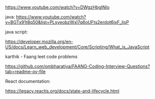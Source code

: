 

https://www.youtube.com/watch?v=DWgzHbglNIo


java:
https://www.youtube.com/watch?v=BGTx91t8q50&list=PLsyeobzWxl7q6oUFts2erdot6jxF_lisP


java script:

https://developer.mozilla.org/en-US/docs/Learn_web_development/Core/Scripting/What_is_JavaScript

karthik - Faang leet code problems

https://github.com/ombharatiya/FAANG-Coding-Interview-Questions?tab=readme-ov-file

React documentation:

https://legacy.reactjs.org/docs/state-and-lifecycle.html

